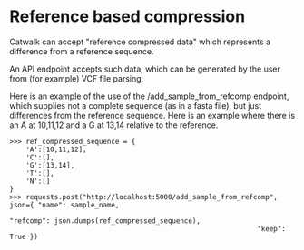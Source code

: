 # Reference based compression

Catwalk can accept "reference compressed data" which represents a difference from a reference sequence.

An API endpoint accepts such data, which can be generated by the user from (for example) VCF file parsing.

Here is an example of the use of the /add_sample_from_refcomp endpoint, which supplies not a complete sequence (as in a fasta file), but just differences from the reference sequence.  Here is an example where there is an A at 10,11,12 and a G at 13,14 relative to the reference.

    >>> ref_compressed_sequence = {
        'A':[10,11,12],
        'C':[],
        'G':[13,14],
        'T':[],
        'N':[]
    }
    >>> requests.post("http://localhost:5000/add_sample_from_refcomp", json={ "name": sample_name,
                                                                 "refcomp": json.dumps(ref_compressed_sequence),
                                                                 "keep": True })
